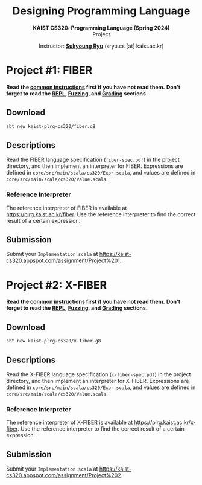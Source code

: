<div align=center>
  <h1>
    Designing Programming Language
  </h1>
  <p>
    <b>KAIST CS320: Programming Language (Spring 2024)</b><br>
    Project
  </p>
</div>

<div align=center>
  <p>
    Instructor: <a href=https://plrg.kaist.ac.kr/ryu target="_blank"><b>Sukyoung Ryu</b></a> (sryu.cs [at] kaist.ac.kr)<br>
  </p>
</div>


# Project #1: FIBER

**Read the [common instructions](https://github.com/kaist-plrg-cs320/assignment-docs) first if you have not read them.**
**Don't forget to read the
[REPL](https://github.com/kaist-plrg-cs320/assignment-docs#repl),
[Fuzzing](https://github.com/kaist-plrg-cs320/assignment-docs#fuzzing), and
[Grading](https://github.com/kaist-plrg-cs320/assignment-docs#grading)
sections.**

## Download 

```bash
sbt new kaist-plrg-cs320/fiber.g8
```

## Descriptions

Read the FIBER language specification (`fiber-spec.pdf`) in the project directory,
and then implement an interpreter for FIBER.
Expressions are defined in `core/src/main/scala/cs320/Expr.scala`,
and values are defined in `core/src/main/scala/cs320/Value.scala`.

### Reference Interpreter

The reference interpreter of FIBER is available at <https://plrg.kaist.ac.kr/fiber>.
Use the reference interpreter to find the correct result of a certain expression.

## Submission

Submit your `Implementation.scala` at
<https://kaist-cs320.appspot.com/assignment/Project%201>.



# Project #2: X-FIBER

**Read the [common instructions](https://github.com/kaist-plrg-cs320/assignment-docs) first if you have not read them.**
**Don't forget to read the
[REPL](https://github.com/kaist-plrg-cs320/assignment-docs#repl),
[Fuzzing](https://github.com/kaist-plrg-cs320/assignment-docs#fuzzing), and
[Grading](https://github.com/kaist-plrg-cs320/assignment-docs#grading)
sections.**

## Download 

```bash
sbt new kaist-plrg-cs320/x-fiber.g8
```

## Descriptions

Read the X-FIBER language specification (`x-fiber-spec.pdf`) in the project directory,
and then implement an interpreter for X-FIBER.
Expressions are defined in `core/src/main/scala/cs320/Expr.scala`,
and values are defined in `core/src/main/scala/cs320/Value.scala`.

### Reference Interpreter

The reference interpreter of X-FIBER is available at <https://plrg.kaist.ac.kr/x-fiber>.
Use the reference interpreter to find the correct result of a certain expression.

## Submission

Submit your `Implementation.scala` at
<https://kaist-cs320.appspot.com/assignment/Project%202>.
